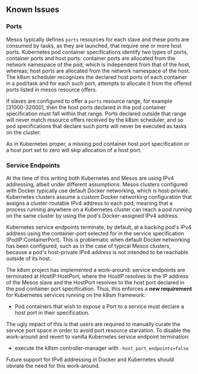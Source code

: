 ## Known Issues

### Ports

Mesos typically defines `ports` resources for each slave and these ports are consumed by tasks, as they are launched, that require one or more host ports.
Kubernetes pod container specifications identify two types of ports, container ports and host ports: 
container ports are allocated from the network namespace of the pod, which is independent from that of the host, whereas;
host ports are allocated from the network namespace of the host.
The k8sm scheduler recognizes the declared host ports of each container in a pod/task and for each such port, attempts to allocate it from the offered ports listed in mesos resource offers.

If slaves are configured to offer a `ports` resource range, for example [31000-32000], then the host ports declared in the pod container specification must fall within that range.
Ports declared outside that range will never match resource offers received by the k8sm scheduler, and so pod specifications that declare such ports will never be executed as tasks on the cluster.

As in Kubernetes proper, a missing pod container host port specification or a host port set to zero will skip allocation of a host port.

### Service Endpoints

At the time of this writing both Kubernetes and Mesos are using IPv4 addressing, albeit under different assumptions.
Mesos clusters configured with Docker typically use default Docker networking, which is host-private.
Kubernetes clusters assume a custom Docker networking configuration that assigns a cluster-routable IPv4 address to each pod, meaning that a process running anywhere on a Kubernetes cluster can reach a pod running on the same cluster by using the pod's Docker-assigned IPv4 address.

Kubernetes service endpoints terminate, by default, at a backing pod's IPv4 address using the container-port selected for in the service specification (PodIP:ContainerPort).
This is problematic when default Docker networking has been configured, such as in the case of typical Mesos clusters, because a pod's host-private IPv4 address is not intended to be reachable outside of its host.

The k8sm project has implemented a work-around: service endpoints are terminated at HostIP:HostPort, where the HostIP resolves to the IP address of the Mesos slave and the HostPort resolves to the host port declared in the pod container port specification.
Thus, this enforces a **new requirement** for Kubernetes services running on the k8sm framework:

* Pod containers that wish to expose a Port to a service must declare a host port in their specification.

The ugly impact of this is that users are required to manually curate the service port space in order to avoid port resource starvation.
To disable the work-around and revert to vanilla Kubernetes service endpoint termination:

* execute the k8sm controller-manager with `-host_port_endpoints=false`

Future support for IPv6 addressing in Docker and Kubernetes should obviate the need for this work-around.
